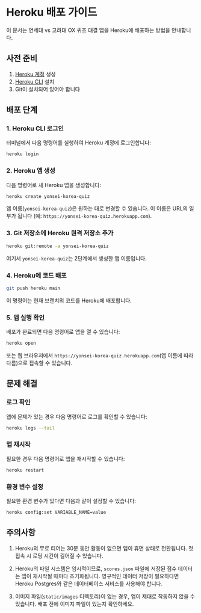 # Heroku 배포 가이드

이 문서는 연세대 vs 고려대 OX 퀴즈 대결 앱을 Heroku에 배포하는 방법을 안내합니다.

## 사전 준비

1. [Heroku 계정](https://signup.heroku.com/) 생성
2. [Heroku CLI](https://devcenter.heroku.com/articles/heroku-cli) 설치
3. Git이 설치되어 있어야 합니다

## 배포 단계

### 1. Heroku CLI 로그인

터미널에서 다음 명령어를 실행하여 Heroku 계정에 로그인합니다:

```bash
heroku login
```

### 2. Heroku 앱 생성

다음 명령어로 새 Heroku 앱을 생성합니다:

```bash
heroku create yonsei-korea-quiz
```

앱 이름(`yonsei-korea-quiz`)은 원하는 대로 변경할 수 있습니다. 이 이름은 URL의 일부가 됩니다 (예: `https://yonsei-korea-quiz.herokuapp.com`).

### 3. Git 저장소에 Heroku 원격 저장소 추가

```bash
heroku git:remote -a yonsei-korea-quiz
```

여기서 `yonsei-korea-quiz`는 2단계에서 생성한 앱 이름입니다.

### 4. Heroku에 코드 배포

```bash
git push heroku main
```

이 명령어는 현재 브랜치의 코드를 Heroku에 배포합니다.

### 5. 앱 실행 확인

배포가 완료되면 다음 명령어로 앱을 열 수 있습니다:

```bash
heroku open
```

또는 웹 브라우저에서 `https://yonsei-korea-quiz.herokuapp.com`(앱 이름에 따라 다름)으로 접속할 수 있습니다.

## 문제 해결

### 로그 확인

앱에 문제가 있는 경우 다음 명령어로 로그를 확인할 수 있습니다:

```bash
heroku logs --tail
```

### 앱 재시작

필요한 경우 다음 명령어로 앱을 재시작할 수 있습니다:

```bash
heroku restart
```

### 환경 변수 설정

필요한 환경 변수가 있다면 다음과 같이 설정할 수 있습니다:

```bash
heroku config:set VARIABLE_NAME=value
```

## 주의사항

1. Heroku의 무료 티어는 30분 동안 활동이 없으면 앱이 휴면 상태로 전환됩니다. 첫 접속 시 로딩 시간이 길어질 수 있습니다.

2. Heroku의 파일 시스템은 임시적이므로, `scores.json` 파일에 저장된 점수 데이터는 앱이 재시작될 때마다 초기화됩니다. 영구적인 데이터 저장이 필요하다면 Heroku Postgres와 같은 데이터베이스 서비스를 사용해야 합니다.

3. 이미지 파일(`static/images` 디렉토리)이 없는 경우, 앱이 제대로 작동하지 않을 수 있습니다. 배포 전에 이미지 파일이 있는지 확인하세요. 